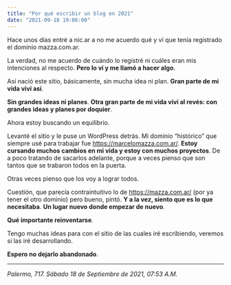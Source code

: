 ```yaml
---
title: "Por qué escribir un blog en 2021"
date: "2021-09-18 19:06:00"
---
```


Hace unos días entré a nic.ar a no me acuerdo qué y ví que tenía registrado el dominio mazza.com.ar.

La verdad, no me acuerdo de cuándo lo registré ni cuáles eran mis intenciones al respecto. **Pero lo ví y me llamó a hacer algo**.

Así nació este sitio, básicamente, sin mucha idea ni plan. **Gran parte de mi vida viví así**.

**Sin grandes ideas ni planes**. **Otra gran parte de mi vida viví al revés: con grandes ideas y planes por doquier**.

Ahora estoy buscando un equilibrio.

Levanté el sitio y le puse un WordPress detrás. Mi dominio “histórico” que siempre usé para trabajar fue https://marcelomazza.com.ar/. **Estoy cursando muchos cambios en mi vida y estoy con muchos proyectos**. De a poco tratando de sacarlos adelante, porque a veces pienso que son tantos que se trabaron todos en la puerta.

Otras veces pienso que los voy a lograr todos.

Cuestión, que parecía contraintuitivo lo de https://mazza.com.ar/ (por ya tener el otro dominio) pero bueno, pintó. **Y a la vez, siento que es lo que necesitaba**. **Un lugar nuevo donde empezar de nuevo**.

**Qué importante reinventarse**.

Tengo muchas ideas para con el sitio de las cuales iré escribiendo, veremos si las iré desarrollando.

**Espero no dejarlo abandonado**.

---

_Palermo, 717. Sábado 18 de Septiembre de 2021, 07:53 A.M._